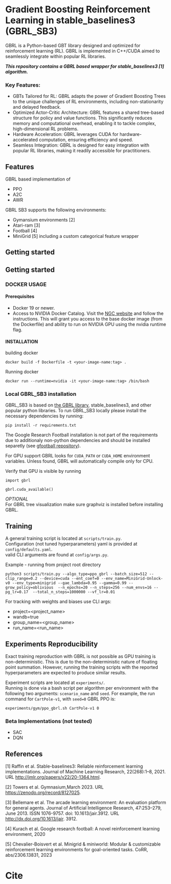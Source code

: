 # Gradient Boosting Reinforcement Learning in stable_baselines3 (GBRL_SB3)
GBRL is a Python-based GBT library designed and optimized for reinforcement learning (RL). GBRL is implemented in C++/CUDA aimed to seamlessly integrate within popular RL libraries.

***This repository contains a GBRL based wrapper for stable_baselines3 [1] algorithm.***

### Key Features:
- GBTs Tailored for RL: GBRL adapts the power of Gradient Boosting Trees to the unique challenges of RL environments, including non-stationarity and delayed feedback.
- Optimized Actor-Critic Architecture: GBRL features a shared tree-based structure for policy and value functions. This significantly reduces memory and computational overhead, enabling it to tackle complex, high-dimensional RL problems.
- Hardware Acceleration: GBRL leverages CUDA for hardware-accelerated computation, ensuring efficiency and speed.
- Seamless Integration: GBRL is designed for easy integration with popular RL libraries, making it readily accessible for practitioners.

## Features
GBRL based implementation of  
- PPO 
- A2C
- AWR

GBRL SB3 supports the following environments:  
- Gymansium environments [2]
- Atari-ram [3]
- Football [4]
- MiniGrid [5] including a custom categorical feature wrapper


## Getting started

## Getting started
### DOCKER USAGE 
#### Prerequisites
- Docker 19 or newer.
- Access to NVIDIA Docker Catalog. Visit the [NGC website](https://ngc.nvidia.com/signup) and follow the instructions. This will grant you access to the base docker image (from the Dockerfile) and ability to run on NVIDIA GPU using the nvidia runtime flag.

#### INSTALLATION
building docker
```
docker build -f Dockerfile -t <your-image-name:tag> .
```  
Running docker
```
docker run --runtime=nvidia -it <your-image-name:tag> /bin/bash
```  

### Local GBRL_SB3 installation
GBRL_SB3 is based on [the GBRL library](https://github.com/NVlabs/gbrl), stable_baselines3, and other popular python libraries. To run GBRL_SB3 locally please install the necessary dependencies by running:
```
pip install -r requirements.txt
``` 

The Google Research Football installation is not part of the requirements due to additionaly non-python dependencies and should be installed separetly (see [gfootball repository](https://github.com/google-research/football/tree/master)).

For GPU support GBRL looks for `CUDA_PATH` or `CUDA_HOME` environment variables. Unless found, GBRL will automatically compile only for CPU.

Verify that GPU is visible by running  
```
import gbrl

gbrl.cuda_available()
```

*OPTIONAL*  
For GBRL tree visualization make sure graphviz is installed before installing GBRL.


## Training
A general training script is located at `scripts/train.py`.  
 Configuration (not tuned hyperparameters) yaml is provided at `config/defaults.yaml`.  
valid CLI arguments are found at `config/args.py`.  

Example - running from project root directory
```
python3 scripts/train.py --algo_type=ppo_gbrl --batch_size=512 --clip_range=0.2 --device=cuda --ent_coef=0 --env_name=MiniGrid-Unlock-v0 --env_type=minigrid --gae_lambda=0.95 --gamma=0.99 --grow_policy=oblivious  --n_epochs=20 --n_steps=256 --num_envs=16 --pg_lr=0.17  --total_n_steps=1000000 --vf_lr=0.01
```

For tracking with weights and biases use CLI args:
- project=<project_name> 
- wandb=true
- group_name=<group_name>
- run_name=<run_name>

## Experiments Reproducibility
Exact training reproduction with GBRL is not possible as GPU training is non-deterministic. This is due to the non-deterministic nature of floating point summation. However, running the training scripts with the reported hyperparameters are expected to produce similar results.   

Experiment scripts are located at `experiments/`.  
Running is done via a bash script per algorithm per environment with the following two arguments: `scenario_name` and `seed`. For example, the run command for `CartPole-v1`, with `seed=0` GBRL PPO is:
```
experiments/gym/ppo_gbrl.sh CartPole-v1 0
```

### Beta Implementations (not tested)
- SAC
- DQN

## References
[1] Raffin et al. Stable-baselines3: Reliable reinforcement learning implementations. Journal of Machine
Learning Research, 22(268):1–8, 2021. URL http://jmlr.org/papers/v22/20-1364.html.  

[2] Towers et al.  Gymnasium,March 2023. URL https://zenodo.org/record/8127025.

[3] Bellemare et al. The arcade learning environment: An
evaluation platform for general agents. Journal of Artificial Intelligence Research, 47:253–279,
June 2013. ISSN 1076-9757. doi: 10.1613/jair.3912. URL http://dx.doi.org/10.1613/jair.
3912.

[4] Kurach et al. Google
research football: A novel reinforcement learning environment, 2020

[5] Chevalier-Boisvert et al. Minigrid & miniworld: Modular &
customizable reinforcement learning environments for goal-oriented tasks. CoRR, abs/2306.13831,
2023

# Cite
